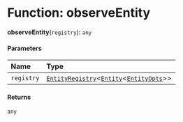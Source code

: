 # Function: observeEntity

**observeEntity**(`registry`): `any`

#### Parameters

| Name | Type |
| :------ | :------ |
| `registry` | [`EntityRegistry`](/auto-docs/core/interfaces/EntityRegistry.md)<[`Entity`](/auto-docs/core/classes/Entity-1.md)<[`EntityOpts`](/auto-docs/core/interfaces/EntityOpts.md)>> |

#### Returns

`any`
